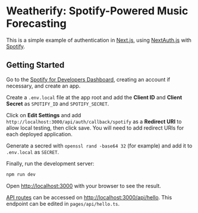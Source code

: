 # Weatherify: Spotify-Powered Music Forecasting

This is a simple example of authentication in [Next.js](https://nextjs.org/), using [NextAuth.js](https://next-auth.js.org/) with [Spotify](https://developer.spotify.com/documentation/general/guides/authorization/).

## Getting Started

Go to the [Spotify for Developers Dashboard](https://developer.spotify.com/dashboard/applications), creating an account if necessary, and create an app.

Create a `.env.local` file at the app root and add the **Client ID** and **Client Secret** as `SPOTIFY_ID` and `SPOTIFY_SECRET`.

Click on **Edit Settings** and add `http://localhost:3000/api/auth/callback/spotify` as a **Redirect URI** to allow local testing, then click save. You will need to add redirect URIs for each deployed application.

Generate a secred with `openssl rand -base64 32` (for example) and add it to `.env.local` as `SECRET`.

Finally, run the development server:

```bash
npm run dev
```

Open [http://localhost:3000](http://localhost:3000) with your browser to see the result.


[API routes](https://nextjs.org/docs/api-routes/introduction) can be accessed on [http://localhost:3000/api/hello](http://localhost:3000/api/hello). This endpoint can be edited in `pages/api/hello.ts`.
